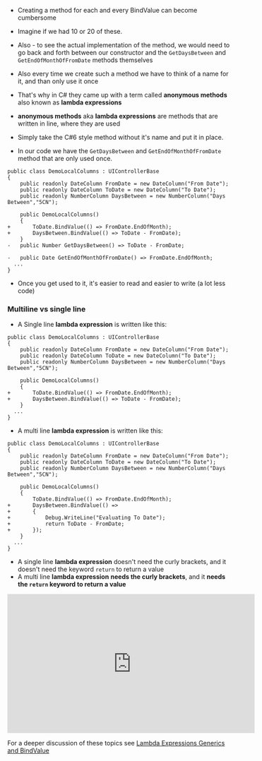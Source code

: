 ﻿* Creating a method for each and every BindValue can become cumbersome
* Imagine if we had 10 or 20 of these.
* Also - to see the actual implementation of the method, we would need to go back and forth between our constructor and the  `GetDaysBetween` and `GetEndOfMonthOfFromDate` methods themselves 
* Also every time we create such a method we have to think of a name for it, and than only use it once



* That's why in C# they came up with a term called **anonymous methods** also known as **lambda expressions**
* **anonymous methods** aka **lambda expressions** are methods that are written in line, where they are used 
* Simply take the C#6 style method without it's name and put it in place.
* In our code we have the `GetDaysBetween` and `GetEndOfMonthOfFromDate` method that are only used once.
```csdiff
public class DemoLocalColumns : UIControllerBase
{
    public readonly DateColumn FromDate = new DateColumn("From Date");
    public readonly DateColumn ToDate = new DateColumn("To Date");
    public readonly NumberColumn DaysBetween = new NumberColumn("Days Between","5CN");

    public DemoLocalColumns()
    {
+       ToDate.BindValue(() => FromDate.EndOfMonth);
+       DaysBetween.BindValue(() => ToDate - FromDate);
    }
-   public Number GetDaysBetween() => ToDate - FromDate;

-   public Date GetEndOfMonthOfFromDate() => FromDate.EndOfMonth;
  ...
}
```

* Once you get used to it, it's easier to read and easier to write (a lot less code)
### Multiline vs single line
* A Single line **lambda expression** is written like this:
```csdiff
public class DemoLocalColumns : UIControllerBase
{
    public readonly DateColumn FromDate = new DateColumn("From Date");
    public readonly DateColumn ToDate = new DateColumn("To Date");
    public readonly NumberColumn DaysBetween = new NumberColumn("Days Between","5CN");

    public DemoLocalColumns()
    {
+       ToDate.BindValue(() => FromDate.EndOfMonth);
+       DaysBetween.BindValue(() => ToDate - FromDate);
    }
  ...
}
```
* A multi line **lambda expression** is written like this:
```csdiff
public class DemoLocalColumns : UIControllerBase
{
    public readonly DateColumn FromDate = new DateColumn("From Date");
    public readonly DateColumn ToDate = new DateColumn("To Date");
    public readonly NumberColumn DaysBetween = new NumberColumn("Days Between","5CN");

    public DemoLocalColumns()
    {
        ToDate.BindValue(() => FromDate.EndOfMonth);
+       DaysBetween.BindValue(() => 
+       {
+           Debug.WriteLine("Evaluating To Date");
+           return ToDate - FromDate;
+       });
    }
  ...
}
```

* A single line **lambda expression** doesn't need the curly brackets, and it doesn't need the keyword `return` to return a value
* A multi line **lambda expression** **needs the curly brackets**, and it **needs the `return` keyword to return a value**


<iframe width="560" height="315" src="https://www.youtube.com/embed/9VQXH9k25o8?list=PL1DEQjXG2xnKHKNIRzI4K6oZL-KulU-Vw" frameborder="0" allowfullscreen></iframe>

For a deeper discussion of these topics see [Lambda Expressions Generics and BindValue](lambda-expressions-generics-and-bindvalue.html)